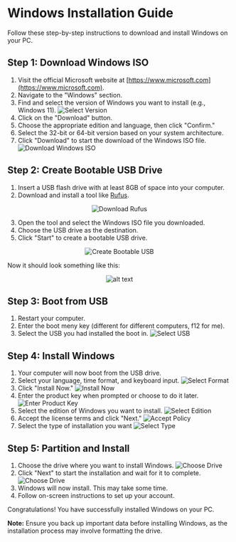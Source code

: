 # Windows Installation Guide

Follow these step-by-step instructions to download and install Windows on your PC.

## Step 1: Download Windows ISO

1. Visit the official Microsoft website at [https://www.microsoft.com](https://www.microsoft.com).
2. Navigate to the "Windows" section.
3. Find and select the version of Windows you want to install (e.g., Windows 11).
![Select Version](./images/1.png)
4. Click on the "Download" button.
5. Choose the appropriate edition and language, then click "Confirm."
6. Select the 32-bit or 64-bit version based on your system architecture.
7. Click "Download" to start the download of the Windows ISO file.
![Download Windows ISO](./images/2.1.png)

## Step 2: Create Bootable USB Drive

1. Insert a USB flash drive with at least 8GB of space into your computer.
2. Download and install a tool like [Rufus](https://rufus.ie/).

<center>

![Download Rufus](./images/2.5.png)
</center>

3. Open the tool and select the Windows ISO file you downloaded.
4. Choose the USB drive as the destination.
5. Click "Start" to create a bootable USB drive.

<center>

![Create Bootable USB](./images/3.png)
</center>

Now it should look something like this:

<center>

![alt text](./images/4.png)
</center>

## Step 3: Boot from USB

1. Restart your computer.
2. Enter the boot meny key (different for different computers, f12 for me).
3. Select the USB you had installed the boot in.
![Select USB](./images/bootMenu.png)

## Step 4: Install Windows

1. Your computer will now boot from the USB drive.
2. Select your language, time format, and keyboard input.
![Select Format](./images/format.png)
3. Click "Install Now."
![Install Now](./images/installNow.png)
4. Enter the product key when prompted or choose to do it later.
![Enter Product Key](./images/productKey.png)
5. Select the edition of Windows you want to install.
![Select Edition](./images/edition.png)
6. Accept the license terms and click "Next."
![Accept Policy](./images/license.png)
7. Select the type of installation you want
![Select Type](./images/installType.png)

## Step 5: Partition and Install

1. Choose the drive where you want to install Windows.
![Choose Drive](./images/selectDrive.png)
2. Click "Next" to start the installation and wait for it to complete.
![Choose Drive](./images/waitingToInstall.png)
3. Windows will now install. This may take some time.
4. Follow on-screen instructions to set up your account.

Congratulations! You have successfully installed Windows on your PC.

**Note:** Ensure you back up important data before installing Windows, as the installation process may involve formatting the drive.
